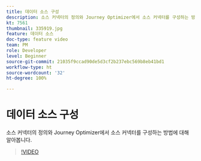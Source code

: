 ```yaml
---
title: 데이터 소스 구성
description: 소스 커넥터의 정의와 Journey Optimizer에서 소스 커넥터를 구성하는 방법에 대해 알아봅니다.
kt: 7561
thumbnail: 335919.jpg
feature: 데이터 소스
doc-type: feature video
team: PM
role: Developer
level: Beginner
source-git-commit: 21035f9ccad90de5d3cf2b237ebc569b8eb41bd1
workflow-type: ht
source-wordcount: '32'
ht-degree: 100%

---
```



# 데이터 소스 구성

소스 커넥터의 정의와 Journey Optimizer에서 소스 커넥터를 구성하는 방법에 대해 알아봅니다.

>[!VIDEO](https://video.tv.adobe.com/v/335919?quality=12)

